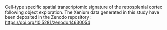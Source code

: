 Cell-type specific spatial transcriptomic signature of the retrosplenial cortex following object exploration. The Xenium data generated in this study have been deposited in the Zenodo repository :  https://doi.org/10.5281/zenodo.14630054
